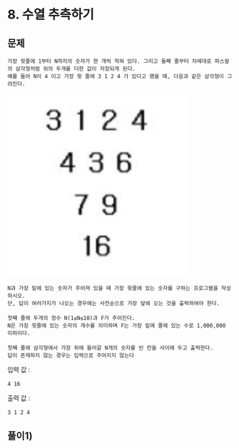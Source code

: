 # 8. 수열 추측하기
## 문제
```
가장 윗줄에 1부터 N까지의 숫자가 한 개씩 적혀 있다. 그리고 둘째 줄부터 차례대로 파스칼의 삼각형처럼 위의 두개를 더한 값이 저장되게 된다.
예를 들어 N이 4 이고 가장 윗 줄에 3 1 2 4 가 있다고 했을 때, 다음과 같은 삼각형이 그려진다.
```

<img src="/algorithm/inflearn_java_풀이/img/수열추측하기%20문제.png" width="400px">


```
N과 가장 밑에 있는 숫자가 주어져 있을 때 가장 윗줄에 있는 숫자를 구하는 프로그램을 작성하시오.
단, 답이 여러가지가 나오는 경우에는 사전순으로 가장 앞에 오는 것을 출력하여야 한다.

첫째 줄에 두개의 정수 N(1≤N≤10)과 F가 주어진다.
N은 가장 윗줄에 있는 숫자의 개수를 의미하며 F는 가장 밑에 줄에 있는 수로 1,000,000 이하이다.

첫째 줄에 삼각형에서 가장 위에 들어갈 N개의 숫자를 빈 칸을 사이에 두고 출력한다.
답이 존재하지 않는 경우는 입력으로 주어지지 않는다
```



입력 값 :
```
4 16
```

출력 값 :
```
3 1 2 4
```

## 풀이1) 
